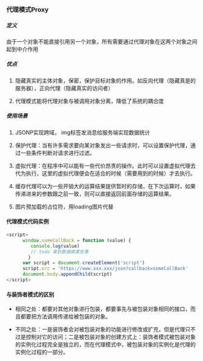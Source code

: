 ### 代理模式Proxy

##### 定义
由于一个对象不能直接引用另一个对象，所有需要通过代理对象在这两个对象之间起到中介作用

##### 优点

1. 隐藏真实的主体对象，保密，保护目标对象的作用。如反向代理（隐藏真是的服务器），正向代理（隐藏真实的访问者）

2. 代理模式能将代理对象与被调用对象分离，降低了系统的耦合度

##### 使用场景

1. JSONP实现跨域， img标签发消息给服务端实现数据统计

2. 保护代理：当有许多需求要向某对象发出一些请求时，可以设置保护代理，通过一些条件判断对请求进行过滤。

3. 虚拟代理：在程序中可以能有一些代价昂贵的操作。此时可以设置虚拟代理去代为执行，这里的虚拟代理便会在适合的时候（需要用到的时候）才去执行。

4. 缓存代理可以为一些开销大的运算结果提供暂时的存储，在下次运算时，如果传递进来的参数跟之前一致，则可以直接返回前面存储的运算结果。

5. 图片预加载的占位符，用loading图片代替

#### 代理模式代码实例
```javascript
<script>
      window.someCallBack = function (value) {
 		 console.log(value)
 		 // todo 拿到数据做某些事
 		}
      var script = document.createElement('script')
      script.src = 'https://www.xxx.xxx/json?callback=someCallBack'
      document.body.appendChild(script)
</script>
```

#### 与装饰者模式的区别

- 相同之处：都要对其他对象进行包装，都要事先与被包装对象相同的接口，而且都要把方法调用传递给被包装的对象。

- 不同之处：一是装饰者会对被包装对象的功能进行修改或扩充，但是代理只不过是控制对它的访问；二是被包装对象的创建方式上：装饰者模式被包装对象的实例化过程完全是独立的，而在代理模式中，被包装对象的实例化是代理的实例化过程的一部分。
